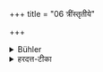 +++
title = "06 त्रींस्तृतीये"

+++

<details><summary>Bühler</summary>

6. On the third (Tiṣya-day and during the third month he shall feed) three (Brāhmaṇas).
</details>

<details><summary>हरदत्त-टीका</summary>

## सूत्रम्
श्रीस्तृतीये ॥ ६ ॥  
### टिप्पनी
तृतीये तिष्ये त्रीन् भोजयेदाचतुर्थात् ॥ ६ ॥
</details>
